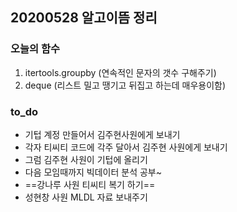 ## 20200528 알고이뜸 정리

### 오늘의 함수

1. itertools.groupby (연속적인 문자의 갯수 구해주기)
2. deque (리스트 밀고 땡기고 뒤집고 하는데 매우용이함)

### to_do

- 기텁 계정 만들어서 김주현사원에게 보내기
- 각자 티씨티 코드에 각주 달아서 김주현 사원에게 보내기
- 그럼 김주현 사원이 기텁에 올리기
- 다음 모임때까지 빅데이터 분석 공부~
- ==강나루 사원 티씨티 복기 하기==
- 성현창 사원 MLDL 자료 보내주기